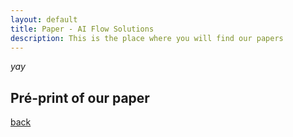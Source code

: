 ```yaml
---
layout: default
title: Paper - AI Flow Solutions
description: This is the place where you will find our papers
---
```


_yay_

## Pré-print of our paper



[back](./)
